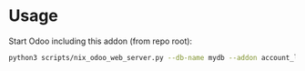 # Usage

Start Odoo including this addon (from repo root):

```bash
python3 scripts/nix_odoo_web_server.py --db-name mydb --addon account_loan
```
